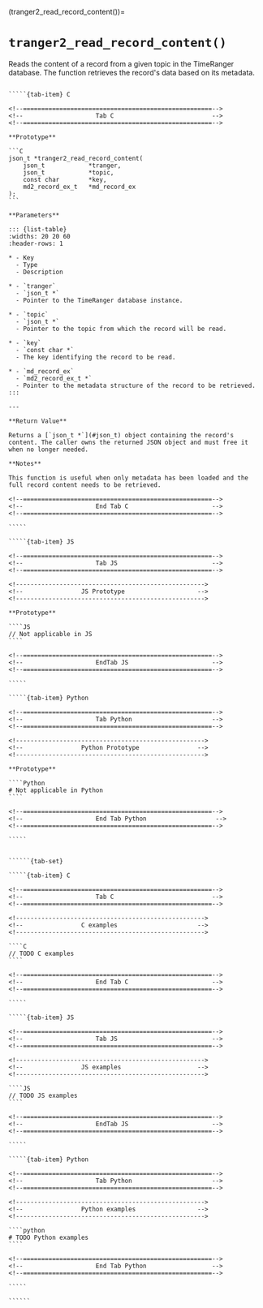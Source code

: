 <!-- ============================================================== -->
(tranger2_read_record_content())=
# `tranger2_read_record_content()`
<!-- ============================================================== -->

Reads the content of a record from a given topic in the TimeRanger database. The function retrieves the record's data based on its metadata.

<!------------------------------------------------------------>
<!--                    Prototypes                          -->
<!------------------------------------------------------------>

``````{tab-set}

`````{tab-item} C

<!--====================================================-->
<!--                    Tab C                           -->
<!--====================================================-->

**Prototype**

```C
json_t *tranger2_read_record_content(
    json_t            *tranger,
    json_t            *topic,
    const char        *key,
    md2_record_ex_t   *md_record_ex
);
```

**Parameters**

::: {list-table}
:widths: 20 20 60
:header-rows: 1

* - Key
  - Type
  - Description

* - `tranger`
  - `json_t *`
  - Pointer to the TimeRanger database instance.

* - `topic`
  - `json_t *`
  - Pointer to the topic from which the record will be read.

* - `key`
  - `const char *`
  - The key identifying the record to be read.

* - `md_record_ex`
  - `md2_record_ex_t *`
  - Pointer to the metadata structure of the record to be retrieved.
:::

---

**Return Value**

Returns a [`json_t *`](#json_t) object containing the record's content. The caller owns the returned JSON object and must free it when no longer needed.

**Notes**

This function is useful when only metadata has been loaded and the full record content needs to be retrieved.

<!--====================================================-->
<!--                    End Tab C                       -->
<!--====================================================-->

`````

`````{tab-item} JS

<!--====================================================-->
<!--                    Tab JS                          -->
<!--====================================================-->

<!---------------------------------------------------->
<!--                JS Prototype                    -->
<!---------------------------------------------------->

**Prototype**

````JS
// Not applicable in JS
````

<!--====================================================-->
<!--                    EndTab JS                       -->
<!--====================================================-->

`````

`````{tab-item} Python

<!--====================================================-->
<!--                    Tab Python                      -->
<!--====================================================-->

<!---------------------------------------------------->
<!--                Python Prototype                -->
<!---------------------------------------------------->

**Prototype**

````Python
# Not applicable in Python
````

<!--====================================================-->
<!--                    End Tab Python                   -->
<!--====================================================-->

`````

``````

<!------------------------------------------------------------>
<!--                    Examples                            -->
<!------------------------------------------------------------>

```````{dropdown} Examples

``````{tab-set}

`````{tab-item} C

<!--====================================================-->
<!--                    Tab C                           -->
<!--====================================================-->

<!---------------------------------------------------->
<!--                C examples                      -->
<!---------------------------------------------------->

````C
// TODO C examples
````

<!--====================================================-->
<!--                    End Tab C                       -->
<!--====================================================-->

`````

`````{tab-item} JS

<!--====================================================-->
<!--                    Tab JS                          -->
<!--====================================================-->

<!---------------------------------------------------->
<!--                JS examples                     -->
<!---------------------------------------------------->

````JS
// TODO JS examples
````

<!--====================================================-->
<!--                    EndTab JS                       -->
<!--====================================================-->

`````

`````{tab-item} Python

<!--====================================================-->
<!--                    Tab Python                      -->
<!--====================================================-->

<!---------------------------------------------------->
<!--                Python examples                 -->
<!---------------------------------------------------->

````python
# TODO Python examples
````

<!--====================================================-->
<!--                    End Tab Python                  -->
<!--====================================================-->

`````

``````

```````
